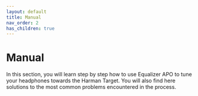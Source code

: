 ```yaml
---
layout: default
title: Manual
nav_order: 2
has_children: true
---
```


# Manual

In this section, you will learn step by step how to use Equalizer APO to tune your headphones towards the Harman Target. You will also find here solutions to the most common problems encountered in the process.
